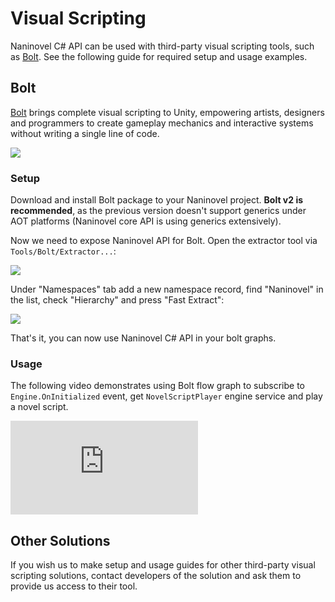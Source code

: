﻿# Visual Scripting

Naninovel C# API can be used with third-party visual scripting tools, such as [Bolt](https://ludiq.io/bolt). See the following guide for required setup and usage examples.

## Bolt

[Bolt](https://assetstore.unity.com/packages/tools/visual-scripting/bolt-87491) brings complete visual scripting to Unity, empowering artists, designers and programmers to create gameplay mechanics and interactive systems without writing a single line of code. 

![](https://i.gyazo.com/ab7c9d92b32810b030aba24b4bd95405.jpg)

### Setup

Download and install Bolt package to your Naninovel project. **Bolt v2 is recommended**, as the previous version doesn't support generics under AOT platforms (Naninovel core API is using generics extensively).

Now we need to expose Naninovel API for Bolt. Open the extractor tool via `Tools/Bolt/Extractor...`:

![](https://i.gyazo.com/bcd6cf253b77b20f12b7557f41d2a0ae.png)

Under "Namespaces" tab add a new namespace record, find "Naninovel" in the list, check "Hierarchy" and press "Fast Extract":

![](https://i.gyazo.com/0a0460e46aa57fde767b037d6d3af70e.png)

That's it, you can now use Naninovel C# API in your bolt graphs.

### Usage

The following video demonstrates using Bolt flow graph to subscribe to `Engine.OnInitialized` event, get `NovelScriptPlayer` engine service and play a novel script.

<div class="video-container">
    <iframe src="https://www.youtube-nocookie.com/embed/w7PAhE7HO9c" frameborder="0" allow="accelerometer; autoplay; encrypted-media; gyroscope; picture-in-picture" allowfullscreen></iframe>
</div>

## Other Solutions

If you wish us to make setup and usage guides for other third-party visual scripting solutions, contact developers of the solution and ask them to provide us access to their tool.

